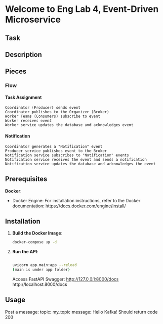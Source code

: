 # Welcome to Eng Lab 4, Event-Driven Microservice


## Task

## Description


## Pieces

### Flow
#### Task Assignment
    Coordinator (Producer) sends event
    Coordinator publishes to the Organizer (Broker)
    Worker Teams (Consumers) subscribe to event
    Worker receives event
    Worker service updates the database and acknowledges event

#### Notification
    Coordinator generates a "Notification" event
    Producer service publishes event to the Broker
    Notification service subscribes to "Notification" events
    Notification service receives the event and sends a notification
    Notification service updates the database and acknowledges the event

####

## Prerequisites

**Docker**:

- Docker Engine: For installation instructions, refer to the Docker documentation: https://docs.docker.com/engine/install/

## Installation

1. **Build the Docker Image**:
   ```bash
   docker-compose up -d
    ```
3. **Run the API**:
   ```bash
   
   uvicorn app.main:app --reload
   (main is under app folder)
   ```
   Access FastAPI Swagger:
http://127.0.0.1:8000/docs
http://localhost:8000/docs


## Usage
Post a message:
topic: my_topic
message: Hello Kafka!
Should return code 200